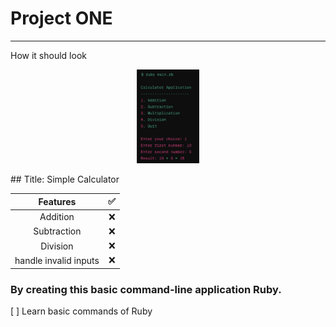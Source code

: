 # Project ONE
--------------
How it should look
<!--
![Project ONE Menu option preview.](https://github.com/sudohappy/Playground/tree/sushicat/JJ/sushicat/img/P1_preview.png)
-->
<p align='center'>
	<a href='https://github.com/sudohappy/Playground/tree/sushicat/JJ/sushicat/Ruby/Project1'>
		<img src='img/P1_preview.png' alt='line-base menu' height="150" width="100">
	</a>
</p>
## Title: Simple Calculator

| Features | :white_check_mark: |
|   :---:  |               ---: |
| Addition | :x: |
| Subtraction | :x: |
| Division | :x: |
| handle invalid inputs | :x: |

### By creating this basic command-line application Ruby.
[ ] Learn basic commands of Ruby
